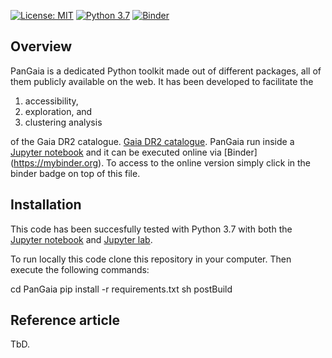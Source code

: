 [![License: MIT](https://img.shields.io/badge/License-MIT-blue.svg)](https://opensource.org/licenses/MIT)    [![Python 3.7](https://img.shields.io/badge/python-3.7-blue.svg)](https://www.python.org/downloads/release/python-370/)    [![Binder](https://mybinder.org/badge_logo.svg)](https://mybinder.org/v2/gh/hectorcanovas/PanGaia/master)

## Overview
PanGaia is a dedicated Python toolkit made out of different packages, all of them publicly available on the web. It has been developed to facilitate the

1) accessibility, 
2) exploration, and 
3) clustering analysis 

of the Gaia DR2 catalogue. [Gaia DR2 catalogue](https://gea.esac.esa.int/archive/). PanGaia run inside a [Jupyter notebook](https://jupyter.org/install) and it can be executed online via [Binder] (https://mybinder.org). To access to the online version simply click in the binder badge on top of this file.


## Installation

This code has been succesfully tested with Python 3.7 with both the [Jupyter notebook](https://jupyter.org/) and 
[Jupyter lab](https://jupyter.org/).

To run locally this code clone this repository in your computer. Then execute the following commands:

cd PanGaia
pip install -r requirements.txt
sh postBuild


## Reference article
TbD.
